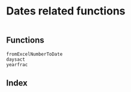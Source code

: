 # Dates related functions

```@contents
```

## Functions

```@docs
fromExcelNumberToDate
daysact
yearfrac
```

## Index

```@index
```